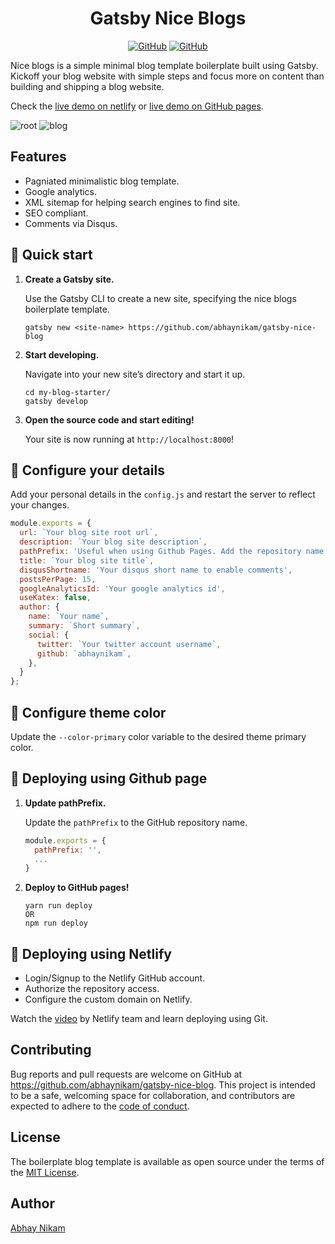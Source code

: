 <h1 align="center">
  Gatsby Nice Blogs
</h1>

<p align="center">
  <a href="https://github.com/abhaynikam/gatsby-nice-blog/blob/master/LICENSE.txt"><img alt="GitHub" src="https://img.shields.io/github/license/abhaynikam/gatsby-nice-blog?style=flat-square"></a>
  <a href="https://nostalgic-liskov-e76c32.netlify.app/"><img alt="GitHub" src="https://img.shields.io/badge/-Demo-blue?style=flat-square"></a>
</p>

Nice blogs is a simple minimal blog template boilerplate built using Gatsby. Kickoff your blog website with simple steps and focus more on content than building and shipping a blog website.

Check the [live demo on netlify](https://nostalgic-liskov-e76c32.netlify.app/) or [live demo on GitHub pages](https://abhaynikam.github.io/gatsby-nice-blog/).

![root](https://monosnap.com/file/gC31ZhTk8yrQtBd46PL85bB66W9fTM)
![blog](https://monosnap.com/file/EPzoVURhFS5fWuQWLzuSc0h8ZAqpyt)

## Features
- Pagniated minimalistic blog template.
- Google analytics.
- XML sitemap for helping search engines to find site.
- SEO compliant.
- Comments via Disqus.

## 🚀 Quick start

1.  **Create a Gatsby site.**

    Use the Gatsby CLI to create a new site, specifying the nice blogs boilerplate template.

    ```shell
    gatsby new <site-name> https://github.com/abhaynikam/gatsby-nice-blog
    ```

1.  **Start developing.**

    Navigate into your new site’s directory and start it up.

    ```shell
    cd my-blog-starter/
    gatsby develop
    ```

1.  **Open the source code and start editing!**

    Your site is now running at `http://localhost:8000`!


## 🧐 Configure your details

Add your personal details in the `config.js` and restart the server to reflect your changes.

```js
module.exports = {
  url: `Your blog site root url`,
  description: `Your blog site description`,
  pathPrefix: 'Useful when using Github Pages. Add the repository name here.',
  title: `Your blog site title`,
  disqusShortname: 'Your disqus short name to enable comments',
  postsPerPage: 15,
  googleAnalyticsId: 'Your google analytics id',
  useKatex: false,
  author: {
    name: `Your name`,
    summary: `Short summary`,
    social: {
      twitter: `Your twitter account username`,
      github: `abhaynikam`,
    },
  }
};
```

## 🎨 Configure theme color
Update the `--color-primary` color variable to the desired theme primary color.

## 🚢 Deploying using Github page

1.  **Update pathPrefix.**

    Update the `pathPrefix` to the GitHub repository name.

    ```js
    module.exports = {
      pathPrefix: '',
      ...
    }
    ```
2.  **Deploy to GitHub pages!**

    ```shell
    yarn run deploy
    OR
    npm run deploy
    ```

## 🚢 Deploying using Netlify

- Login/Signup to the Netlify GitHub account.
- Authorize the repository access.
- Configure the custom domain on Netlify.

Watch the [video](https://docs.netlify.com/site-deploys/create-deploys/#deploy-with-git) by Netlify team and learn deploying using Git.


## Contributing

Bug reports and pull requests are welcome on GitHub at https://github.com/abhaynikam/gatsby-nice-blog. This project is intended to be a safe, welcoming space for collaboration, and contributors are expected to adhere to the [code of conduct](https://github.com/abhaynikam/gatsby-nice-blog/blob/master/CODE_OF_CONDUCT.md).

## License

The boilerplate blog template is available as open source under the terms of the [MIT License](https://opensource.org/licenses/MIT).

## Author
[Abhay Nikam](https://www.abhaynikam.me/pages/about)
